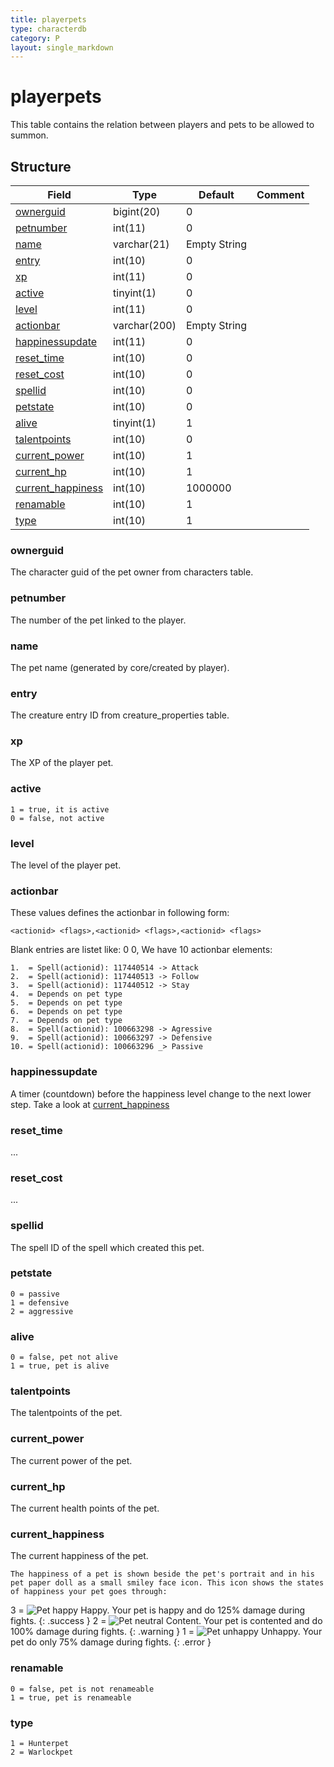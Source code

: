 ```yaml
---
title: playerpets
type: characterdb
category: P
layout: single_markdown
---
```


# playerpets
This table contains the relation between players and pets to be allowed to summon.

## Structure

Field                                   | Type         | Default      | Comment
--------------------------------------- | ------------ | ------------ | -------
[ownerguid](#ownerguid)                 | bigint(20)   | 0            |        
[petnumber](#petnumber)                 | int(11)      | 0            |        
[name](#name)                           | varchar(21)  | Empty String |        
[entry](#entry)                         | int(10)      | 0            |        
[xp](#xp)                               | int(11)      | 0            |        
[active](#active)                       | tinyint(1)   | 0            |        
[level](#level)                         | int(11)      | 0            |        
[actionbar](#actionbar)                 | varchar(200) | Empty String |        
[happinessupdate](#happinessupdate)     | int(11)      | 0            |        
[reset_time](#reset_time)               | int(10)      | 0            |        
[reset_cost](#reset_cost)               | int(10)      | 0            |        
[spellid](#spellid)                     | int(10)      | 0            |        
[petstate](#petstate)                   | int(10)      | 0            |        
[alive](#alive)                         | tinyint(1)   | 1            |        
[talentpoints](#talentpoints)           | int(10)      | 0            |        
[current_power](#current_power)         | int(10)      | 1            |        
[current_hp](#current_hp)               | int(10)      | 1            |        
[current_happiness](#current_happiness) | int(10)      | 1000000      |        
[renamable](#renamable)                 | int(10)      | 1            |        
[type](#type)                           | int(10)      | 1            |        

### ownerguid

The character guid of the pet owner from characters table.

### petnumber

The number of the pet linked to the player.

### name

The pet name (generated by core/created by player).

### entry

The creature entry ID from creature_properties table.

### xp

The XP of the player pet.

### active

    1 = true, it is active
    0 = false, not active

### level

The level of the player pet.

### actionbar

These values defines the actionbar in following form:

    <actionid> <flags>,<actionid> <flags>,<actionid> <flags>

Blank entries are listet like: 0 0,
We have 10 actionbar elements:

    1.  = Spell(actionid): 117440514 -> Attack
    2.  = Spell(actionid): 117440513 -> Follow
    3.  = Spell(actionid): 117440512 -> Stay
    4.  = Depends on pet type
    5.  = Depends on pet type
    6.  = Depends on pet type
    7.  = Depends on pet type
    8.  = Spell(actionid): 100663298 -> Agressive
    9.  = Spell(actionid): 100663297 -> Defensive
    10. = Spell(actionid): 100663296 _> Passive

### happinessupdate

A timer (countdown) before the happiness level change to the next lower step. Take a look at [current_happiness](#current_happiness)

### reset_time

...

### reset_cost

...

### spellid

The spell ID of the spell which created this pet.

### petstate

    0 = passive
    1 = defensive
    2 = aggressive

### alive

    0 = false, pet not alive
    1 = true, pet is alive

### talentpoints

The talentpoints of the pet.

### current_power

The current power of the pet.

### current_hp

The current health points of the pet.

### current_happiness

The current happiness of the pet.

    The happiness of a pet is shown beside the pet's portrait and in his pet paper doll as a small smiley face icon. This icon shows the states of happiness your pet goes through:

3 = ![Pet happy](/Wiki/images/Pet_happy_19x20.png "Pet happy") Happy. Your pet is happy and do 125% damage during fights.
{: .success }
2 = ![Pet neutral](/Wiki/images/Pet_neutral_19x20.png "Pet neutral") Content. Your pet is contented and do 100% damage during fights.
{: .warning }
1 = ![Pet unhappy](/Wiki/images/Pet_unhappy_19x20.png "Pet unhappy") Unhappy. Your pet do only 75% damage during fights.
{: .error }

### renamable

    0 = false, pet is not renameable
    1 = true, pet is renameable

### type

    1 = Hunterpet
    2 = Warlockpet